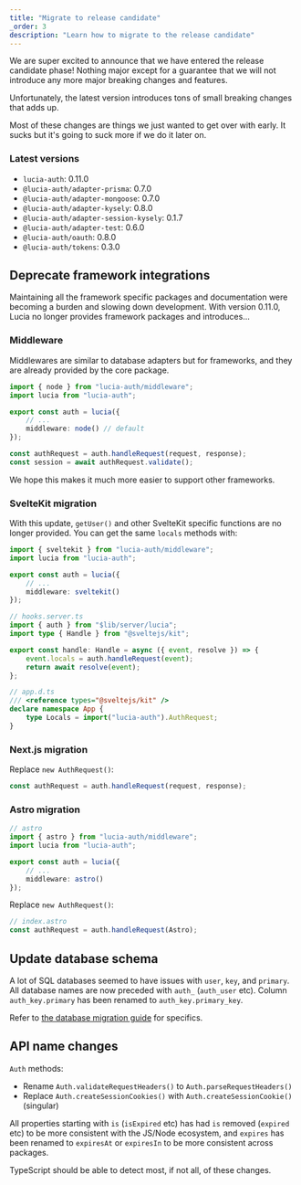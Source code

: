 ```yaml
---
title: "Migrate to release candidate"
_order: 3
description: "Learn how to migrate to the release candidate"
---
```


We are super excited to announce that we have entered the release candidate phase! Nothing major except for a guarantee that we will not introduce any more major breaking changes and features.

Unfortunately, the latest version introduces tons of small breaking changes that adds up.

Most of these changes are things we just wanted to get over with early. It sucks but it's going to suck more if we do it later on.

### Latest versions

- `lucia-auth`: 0.11.0
- `@lucia-auth/adapter-prisma`: 0.7.0
- `@lucia-auth/adapter-mongoose`: 0.7.0
- `@lucia-auth/adapter-kysely`: 0.8.0
- `@lucia-auth/adapter-session-kysely`: 0.1.7
- `@lucia-auth/adapter-test`: 0.6.0
- `@lucia-auth/oauth`: 0.8.0
- `@lucia-auth/tokens`: 0.3.0

## Deprecate framework integrations

Maintaining all the framework specific packages and documentation were becoming a burden and slowing down development. With version 0.11.0, Lucia no longer provides framework packages and introduces...

### Middleware

Middlewares are similar to database adapters but for frameworks, and they are already provided by the core package.

```ts
import { node } from "lucia-auth/middleware";
import lucia from "lucia-auth";

export const auth = lucia({
	// ...
	middleware: node() // default
});
```

```ts
const authRequest = auth.handleRequest(request, response);
const session = await authRequest.validate();
```

We hope this makes it much more easier to support other frameworks.

### SvelteKit migration

With this update, `getUser()` and other SvelteKit specific functions are no longer provided. You can get the same `locals` methods with:

```ts
import { sveltekit } from "lucia-auth/middleware";
import lucia from "lucia-auth";

export const auth = lucia({
	// ...
	middleware: sveltekit()
});
```

```ts
// hooks.server.ts
import { auth } from "$lib/server/lucia";
import type { Handle } from "@sveltejs/kit";

export const handle: Handle = async ({ event, resolve }) => {
	event.locals = auth.handleRequest(event);
	return await resolve(event);
};
```

```ts
// app.d.ts
/// <reference types="@sveltejs/kit" />
declare namespace App {
	type Locals = import("lucia-auth").AuthRequest;
}
```

### Next.js migration

Replace `new AuthRequest()`:

```ts
const authRequest = auth.handleRequest(request, response);
```

### Astro migration

```ts
// astro
import { astro } from "lucia-auth/middleware";
import lucia from "lucia-auth";

export const auth = lucia({
	// ...
	middleware: astro()
});
```

Replace `new AuthRequest()`:

```ts
// index.astro
const authRequest = auth.handleRequest(Astro);
```

## Update database schema

A lot of SQL databases seemed to have issues with `user`, `key`, and `primary`. All database names are now preceded with `auth_` (`auth_user` etc). Column `auth_key.primary` has been renamed to `auth_key.primary_key`.

Refer to [the database migration guide](https://github.com/pilcrowOnPaper/lucia/discussions/435) for specifics.

## API name changes

`Auth` methods:

- Rename `Auth.validateRequestHeaders()` to `Auth.parseRequestHeaders()`
- Replace `Auth.createSessionCookies()` with `Auth.createSessionCookie()` (singular)

All properties starting with `is` (`isExpired` etc) has had `is` removed (`expired` etc) to be more consistent with the JS/Node ecosystem, and `expires` has been renamed to `expiresAt` or `expiresIn` to be more consistent across packages.

TypeScript should be able to detect most, if not all, of these changes.
